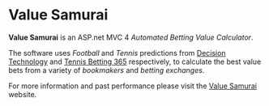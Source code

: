 # Value Samurai

**Value Samurai** is an ASP.net MVC 4 *Automated Betting Value Calculator*.

The software uses *Football* and *Tennis* predictions from [Decision Technology](http://www.dectech.co.uk/football.html) and [Tennis Betting 365](http://www.tennisbetting365.com/) respectively, to calculate the best value bets from a variety of *bookmakers* and *betting exchanges*.

For more information and past performance please visit the [Value Samurai](http://value-samurai.net) website.
